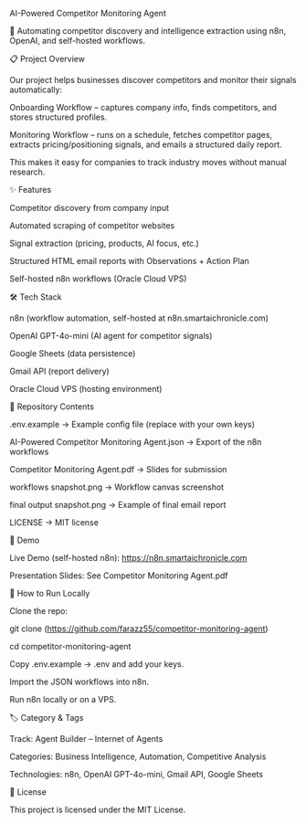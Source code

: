 AI-Powered Competitor Monitoring Agent

🚀 Automating competitor discovery and intelligence extraction using n8n, OpenAI, and self-hosted workflows.

📋 Project Overview

Our project helps businesses discover competitors and monitor their signals automatically:

Onboarding Workflow – captures company info, finds competitors, and stores structured profiles.

Monitoring Workflow – runs on a schedule, fetches competitor pages, extracts pricing/positioning signals, and emails a structured daily report.

This makes it easy for companies to track industry moves without manual research.

✨ Features

Competitor discovery from company input

Automated scraping of competitor websites

Signal extraction (pricing, products, AI focus, etc.)

Structured HTML email reports with Observations + Action Plan

Self-hosted n8n workflows (Oracle Cloud VPS)

🛠️ Tech Stack

n8n (workflow automation, self-hosted at n8n.smartaichronicle.com)

OpenAI GPT-4o-mini (AI agent for competitor signals)

Google Sheets (data persistence)

Gmail API (report delivery)

Oracle Cloud VPS (hosting environment)

📂 Repository Contents

.env.example → Example config file (replace with your own keys)

AI-Powered Competitor Monitoring Agent.json → Export of the n8n workflows

Competitor Monitoring Agent.pdf → Slides for submission

workflows snapshot.png → Workflow canvas screenshot

final output snapshot.png → Example of final email report

LICENSE → MIT license

🚀 Demo

Live Demo (self-hosted n8n): https://n8n.smartaichronicle.com

Presentation Slides: See Competitor Monitoring Agent.pdf

📖 How to Run Locally

Clone the repo:

git clone (https://github.com/farazz55/competitor-monitoring-agent)

cd competitor-monitoring-agent

Copy .env.example → .env and add your keys.

Import the JSON workflows into n8n.

Run n8n locally or on a VPS.

🏷️ Category & Tags

Track: Agent Builder – Internet of Agents

Categories: Business Intelligence, Automation, Competitive Analysis

Technologies: n8n, OpenAI GPT-4o-mini, Gmail API, Google Sheets

📜 License

This project is licensed under the MIT License.
